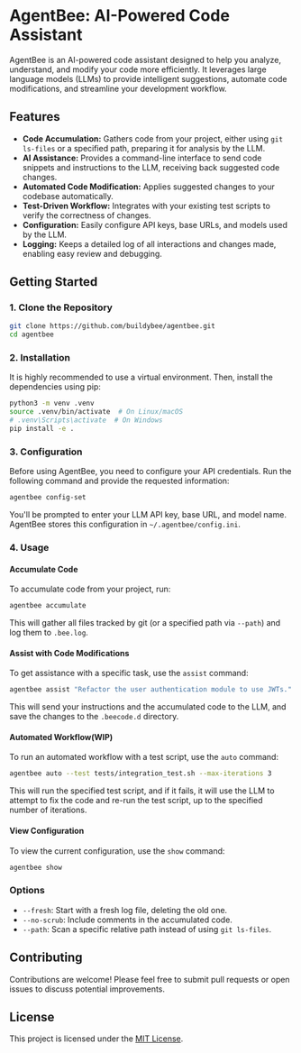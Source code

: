 # AgentBee: AI-Powered Code Assistant

AgentBee is an AI-powered code assistant designed to help you analyze, understand, and modify your code more efficiently. It leverages large language models (LLMs) to provide intelligent suggestions, automate code modifications, and streamline your development workflow.

## Features

*   **Code Accumulation:** Gathers code from your project, either using `git ls-files` or a specified path, preparing it for analysis by the LLM.
*   **AI Assistance:** Provides a command-line interface to send code snippets and instructions to the LLM, receiving back suggested code changes.
*   **Automated Code Modification:** Applies suggested changes to your codebase automatically.
*   **Test-Driven Workflow:** Integrates with your existing test scripts to verify the correctness of changes.
*   **Configuration:** Easily configure API keys, base URLs, and models used by the LLM.
*   **Logging:** Keeps a detailed log of all interactions and changes made, enabling easy review and debugging.

## Getting Started

### 1. Clone the Repository

```bash
git clone https://github.com/buildybee/agentbee.git
cd agentbee
```

### 2. Installation

It is highly recommended to use a virtual environment. Then, install the dependencies using pip:

```bash
python3 -m venv .venv
source .venv/bin/activate  # On Linux/macOS
# .venv\Scripts\activate  # On Windows
pip install -e .
```

### 3. Configuration

Before using AgentBee, you need to configure your API credentials. Run the following command and provide the requested information:

```bash
agentbee config-set
```

You'll be prompted to enter your LLM API key, base URL, and model name.  AgentBee stores this configuration in `~/.agentbee/config.ini`.

### 4. Usage

#### Accumulate Code

To accumulate code from your project, run:

```bash
agentbee accumulate
```

This will gather all files tracked by git (or a specified path via `--path`) and log them to `.bee.log`.

#### Assist with Code Modifications

To get assistance with a specific task, use the `assist` command:

```bash
agentbee assist "Refactor the user authentication module to use JWTs."
```

This will send your instructions and the accumulated code to the LLM, and save the changes to the `.beecode.d` directory.

#### Automated Workflow(WIP)

To run an automated workflow with a test script, use the `auto` command:

```bash
agentbee auto --test tests/integration_test.sh --max-iterations 3
```

This will run the specified test script, and if it fails, it will use the LLM to attempt to fix the code and re-run the test script, up to the specified number of iterations.

#### View Configuration

To view the current configuration, use the `show` command:

```bash
agentbee show
```

### Options

*   `--fresh`: Start with a fresh log file, deleting the old one.
*   `--no-scrub`: Include comments in the accumulated code.
*   `--path`: Scan a specific relative path instead of using `git ls-files`.

## Contributing

Contributions are welcome! Please feel free to submit pull requests or open issues to discuss potential improvements.

## License

This project is licensed under the [MIT License](LICENSE).

